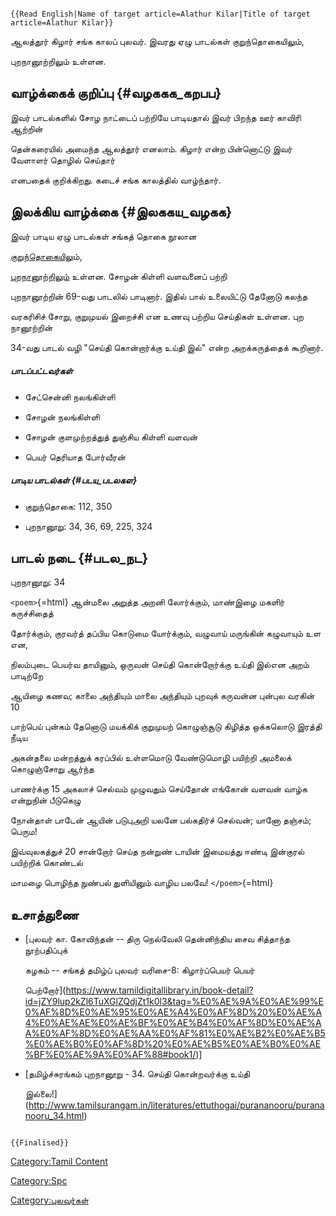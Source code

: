 ```{=mediawiki}
{{Read English|Name of target article=Alathur Kilar|Title of target article=Alathur Kilar}}
```
ஆலத்தூர் கிழார் சங்க காலப் புலவர். இவரது ஏழு பாடல்கள் குறுந்தொகையிலும்,
புறநானூற்றிலும் உள்ளன.

## வாழ்க்கைக் குறிப்பு {#வழககக_கறபப}

இவர் பாடல்களில் சோழ நாட்டைப் பற்றியே பாடியதால் இவர் பிறந்த ஊர் காவிரி ஆற்றின்
தென்கரையில் அமைந்த ஆலத்தூர் எனலாம். கிழார் என்ற பின்னொட்டு இவர் வேளாளர் தொழில் செய்தார்
எனபதைக் குறிக்கிறது. கடைச் சங்க காலத்தில் வாழ்ந்தார்.

## இலக்கிய வாழ்க்கை {#இலககய_வழகக}

இவர் பாடிய ஏழு பாடல்கள் சங்கத் தொகை நூலான
[குறுந்தொகைய](குறுந்தொகை "wikilink")ிலும்,
[புறநானூற்றிலும்](புறநானூறு "wikilink") உள்ளன. சோழன் கிள்ளி வளவனைப் பற்றி
புறநானூற்றின் 69-வது பாடலில் பாடினார். இதில் பால் உலையிட்டு தேனோடு கலந்த
வரகரிசிச் சோறு, குறுமுயல் இறைச்சி என உணவு பற்றிய செய்திகள் உள்ளன. புற நானூற்றின்
34-வது பாடல் வழி \"செய்தி கொன்றார்க்கு உய்தி இல்\" என்ற அறக்கருத்தைக் கூறினார்.

##### பாடப்பட்டவர்கள்

-   சேட்சென்னி நலங்கிள்ளி
-   சோழன் நலங்கிள்ளி
-   சோழன் குளமுற்றத்துத் துஞ்சிய கிள்ளி வளவன்
-   பெயர் தெரியாத போர்வீரன்

##### பாடிய பாடல்கள் {#படய_படலகள}

-   குறுந்தொகை: 112, 350
-   புறநானூறு: 34, 36, 69, 225, 324

## பாடல் நடை {#படல_நட}

புறநானூறு: 34

`<poem>`{=html} ஆன்மலை அறுத்த அறனி லோர்க்கும், மாண்இழை மகளிர் கருச்சிதைத்
தோர்க்கும், குரவர்த் தப்பிய கொடுமை யோர்க்கும், வழுவாய் மருங்கின் கழுவாயும் உள என,
நிலம்புடை பெயர்வ தாயினும், ஒருவன் செய்தி கொன்றோர்க்கு உய்தி இல்என அறம் பாடிற்றே
ஆயிழை கணவ; காலை அந்தியும் மாலை அந்தியும் புறவுக் கருவன்ன புன்புல வரகின் 10
பாற்பெய் புன்கம் தேனொடு மயக்கிக் குறுமுயற் கொழுஞ்சூடு கிழித்த ஒக்கலொடு இரத்தி நீடிய
அகன்தலை மன்றத்துக் கரப்பில் உள்ளமொடு வேண்டுமொழி பயிற்றி அமலைக் கொழுஞ்சோறு ஆர்ந்த
பாணர்க்கு 15 அகலாச் செல்வம் முழுவதும் செய்தோன் எங்கோன் வளவன் வாழ்க என்றுநின் பீடுகெழு
நோன்தாள் பாடேன் ஆயின் படுபுஅறி யலனே பல்கதிர்ச் செல்வன்; யானோ தஞ்சம்; பெரும!
இவ்வுலகத்துச் 20 சான்றோர் செய்த நன்றுண் டாயின் இமையத்து ஈண்டி இன்குரல் பயிற்றிக் கொண்டல்
மாமழை பொழிந்த நுண்பல் துளியினும் வாழிய பலவே! `</poem>`{=html}

## உசாத்துணை

-   [புலவர் கா. கோவிந்தன் -- திரு நெல்வேலி தென்னிந்திய சைவ சித்தாந்த நூற்பதிப்புக்
    கழகம் -- சங்கத் தமிழ்ப் புலவர் வரிசை-8: கிழார்ப்பெயர் பெயர்
    பெற்றோர்](https://www.tamildigitallibrary.in/book-detail?id=jZY9lup2kZl6TuXGlZQdjZt1k0l3&tag=%E0%AE%9A%E0%AE%99%E0%AF%8D%E0%AE%95%E0%AE%A4%E0%AF%8D%20%E0%AE%A4%E0%AE%AE%E0%AE%BF%E0%AE%B4%E0%AF%8D%E0%AE%AA%E0%AF%8D%E0%AE%AA%E0%AF%81%E0%AE%B2%E0%AE%B5%E0%AE%B0%E0%AF%8D%20%E0%AE%B5%E0%AE%B0%E0%AE%BF%E0%AE%9A%E0%AF%88#book1/)\]
-   [தமிழ்ச்சுரங்கம் புறநானூறு - 34. செய்தி கொன்றவர்க்கு உய்தி
    இல்லை!](http://www.tamilsurangam.in/literatures/ettuthogai/purananooru/purananooru_34.html)

```{=mediawiki}
{{Finalised}}
```
[Category:Tamil Content](Category:Tamil_Content "wikilink")
[Category:Spc](Category:Spc "wikilink")
[Category:புலவர்கள்](Category:புலவர்கள் "wikilink")
